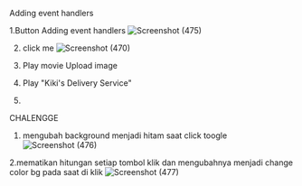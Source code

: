 Adding event handlers 


1.Button
Adding event handlers 
![Screenshot (475)](https://github.com/odansyyy/praktikum/assets/145110140/adc84eca-5869-44a6-a043-81f5b80783d7)


2. click me
![Screenshot (470)](https://github.com/odansyyy/praktikum/assets/145110140/323f1f2b-dfd6-4f58-ae09-6bb1b21e5aa2)


3. Play movie  Upload image



4. Play "Kiki's Delivery Service"

5. 







CHALENGGE
1. mengubah background menjadi hitam saat click toogle
![Screenshot (476)](https://github.com/odansyyy/praktikum/assets/145110140/1d8d7f87-aeff-47a3-ade9-f8be8f38611f)

2.mematikan hitungan setiap tombol klik dan mengubahnya menjadi change color bg pada saat di klik
![Screenshot (477)](https://github.com/odansyyy/praktikum/assets/145110140/e7255768-fede-4de2-984d-b2af88133f9f)
